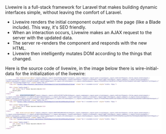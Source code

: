 Livewire is a full-stack framework for Laravel that makes building dynamic interfaces simple, without leaving the comfort of Laravel.

-   Livewire renders the initial component output with the page (like a Blade include). This way, it's SEO friendly.
-   When an interaction occurs, Livewire makes an AJAX request to the server with the updated data.
-   The server re-renders the component and responds with the new HTML.
-   Livewire then intelligently mutates DOM according to the things that changed.

Here is the source code of livewire, in the image below there is wire-initial-data for the initialization of the livewire:
![Source code](assets/1.png)